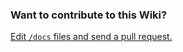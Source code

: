 ### Want to contribute to this Wiki?

[Edit `/docs` files and send a pull request.](https://github.com/zulip/zulip-desktop/tree/main/docs)
